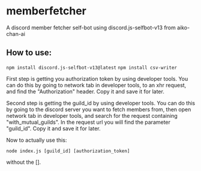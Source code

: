 # memberfetcher
A discord member fetcher self-bot using discord.js-selfbot-v13 from aiko-chan-ai

## How to use:

` npm install discord.js-selfbot-v13@latest `
` npm install csv-writer `

First step is getting you authorization token by using developer tools.
You can do this by going to network tab in developer tools, to an xhr request, and find the "Authorization" header. Copy it and save it for later.

Second step is getting the guild_id by using developer tools.
You can do this by going to the discord server you want to fetch members from, then open network tab in developer tools, and search for the request containing "with_mutual_guilds". In the request url you will find the parameter "guild_id". Copy it and save it for later.

Now to actually use this:

` node index.js [guild_id] [authorization_token] `

without the [].

